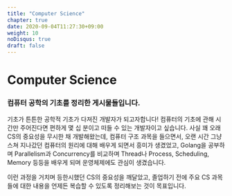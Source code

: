 ```yaml
---
title: "Computer Science"
chapter: true
date: 2020-09-04T11:27:30+09:00
weight: 10
noDisqus: true
draft: false
---
```

# Computer Science

### 컴퓨터 공학의 기초를 정리한 게시물들입니다.

기초가 튼튼한 공학적 기초가 다져진 개발자가 되고자합니다! 컴퓨터의 기초에 관해 시간만 주어진다면 편하게 몇 십 분이고 떠들 수 있는 개발자이고
싶습니다. 사실 꽤 오래 CS의 중요성을 무시한 채 개발해왔는데, 컴퓨터 구조
과목을 들으면서, 오랜 시간 그냥 스쳐 지나갔던 컴퓨터의 원리에 대해 배우게 되면서 흥미가 생겼었고, Golang을 공부하며 Parallelism과 Concurrency를 비교하며 Thread나 Process, Scheduling, Memory 등등을 배우게 되며 운영체제에도 관심이 생겼습니다.

이런 과정을 거치며 등한시했던 CS의 중요성을 깨달았고, 졸업하기 전에 주요 CS 과목들에 대한 내용을 언제든 복습할 수 있도록 정리해보는 것이 목표입니다.
